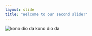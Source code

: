 ```yaml
---
layout: slide
title: "Welcome to our second slide!"
---
```


![kono dio da](https://www.myinstants.com/media/instants_images/dio.PNG)
kono dio da
